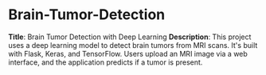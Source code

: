# Brain-Tumor-Detection
**Title**: Brain Tumor Detection with Deep Learning  **Description**: This project uses a deep learning model to detect brain tumors from MRI scans. It's built with Flask, Keras, and TensorFlow. Users upload an MRI image via a web interface, and the application predicts if a tumor is present.
